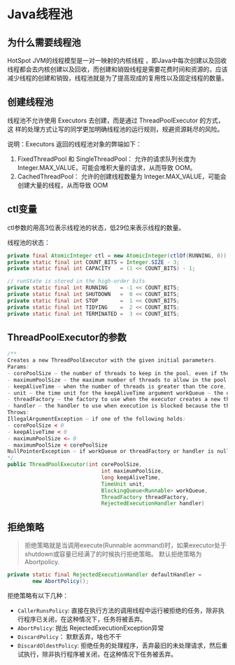 # Java线程池

## 为什么需要线程池

HotSpot JVM的线程模型是一对一映射的内核线程
，即Java中每次创建以及回收线程都会去内核创建以及回收，而创建和销毁线程是需要花费时间和资源的，应该减少线程的创建和销毁，线程池就是为了提高现成的复用性以及固定线程的数量。

## 创建线程池

线程池不允许使用 Executors 去创建，而是通过 ThreadPoolExecutor 的方式，这
样的处理方式让写的同学更加明确线程池的运行规则，规避资源耗尽的风险。

说明：Executors 返回的线程池对象的弊端如下： 
1.   FixedThreadPool 和 SingleThreadPool： 
  允许的请求队列长度为 Integer.MAX_VALUE，可能会堆积大量的请求，从而导致 OOM。 
2.   CachedThreadPool： 
  允许的创建线程数量为 Integer.MAX_VALUE，可能会创建大量的线程，从而导致 OOM

## ctl变量

ctl参数的用高3位表示线程池的状态，低29位来表示线程的数量。

线程池的状态：

```java
private final AtomicInteger ctl = new AtomicInteger(ctlOf(RUNNING, 0));
private static final int COUNT_BITS = Integer.SIZE - 3;
private static final int CAPACITY   = (1 << COUNT_BITS) - 1;

// runState is stored in the high-order bits
private static final int RUNNING    = -1 << COUNT_BITS;
private static final int SHUTDOWN   =  0 << COUNT_BITS;
private static final int STOP       =  1 << COUNT_BITS;
private static final int TIDYING    =  2 << COUNT_BITS;
private static final int TERMINATED =  3 << COUNT_BITS;
```

## ThreadPoolExecutor的参数
```java
/**
Creates a new ThreadPoolExecutor with the given initial parameters.
Params:
- corePoolSize – the number of threads to keep in the pool, even if they are idle, unless allowCoreThreadTimeOut is set 
- maximumPoolSize – the maximum number of threads to allow in the pool 
- keepAliveTime – when the number of threads is greater than the core, this is the maximum time that excess idle threads will wait for new tasks before terminating. 
- unit – the time unit for the keepAliveTime argument workQueue – the queue to use for holding tasks before they are executed. This queue will hold only the Runnable tasks submitted by the execute method. 
- threadFactory – the factory to use when the executor creates a new thread 
- handler – the handler to use when execution is blocked because the thread bounds and queue capacities are reached
Throws:
IllegalArgumentException – if one of the following holds: 
- corePoolSize < 0 
- keepAliveTime < 0 
- maximumPoolSize <= 0 
- maximumPoolSize < corePoolSize
NullPointerException – if workQueue or threadFactory or handler is null
*/
public ThreadPoolExecutor(int corePoolSize,
                              int maximumPoolSize,
                              long keepAliveTime,
                              TimeUnit unit,
                              BlockingQueue<Runnable> workQueue,
                              ThreadFactory threadFactory,
                              RejectedExecutionHandler handler)
```

## 拒绝策略
> 拒绝策略就是当调用execute(Runnable aommand)时，如果executor处于shutdown或容量已经满了的时候执行拒绝策略。
默认拒绝策略为Abortpolicy.
```java
private static final RejectedExecutionHandler defaultHandler =
        new AbortPolicy();
```
拒绝策略有以下几种：
*  `CallerRunsPolicy`: 直接在执行方法的调用线程中运行被拒绝的任务，除非执行程序已关闭，在这种情况下，任务将被丢弃。
* `AbortPolicy`: 抛出 RejectedExecutionException异常
* `DiscardPolicy`： 默默丢弃，啥也不干
* `DiscardOldestPolicy`: 拒绝任务的处理程序，丢弃最旧的未处理请求，然后重试执行，除非执行程序被关闭，在这种情况下任务被丢弃。